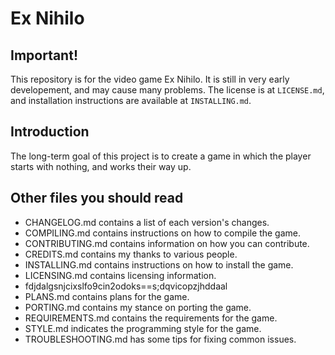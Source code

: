 # Ex Nihilo

## Important!

This repository is for the video game Ex Nihilo.  It is still in very early developement, and may cause many problems.  The license is at `LICENSE.md`, and installation instructions are available at `INSTALLING.md`.

## Introduction

The long-term goal of this project is to create a game in which the player starts with nothing, and works their way up.

## Other files you should read

- CHANGELOG.md contains a list of each version's changes.
- COMPILING.md contains instructions on how to compile the game.
- CONTRIBUTING.md contains information on how you can contribute.
- CREDITS.md contains my thanks to various people.
- INSTALLING.md contains instructions on how to install the game.
- LICENSING.md contains licensing information.
- fdjdalgsnjcixslfo9cin2odoks==s;dqvicopzjhddaal
- PLANS.md contains plans for the game.
- PORTING.md contains my stance on porting the game.
- REQUIREMENTS.md contains the requirements for the game.
- STYLE.md indicates the programming style for the game.
- TROUBLESHOOTING.md has some tips for fixing common issues.
